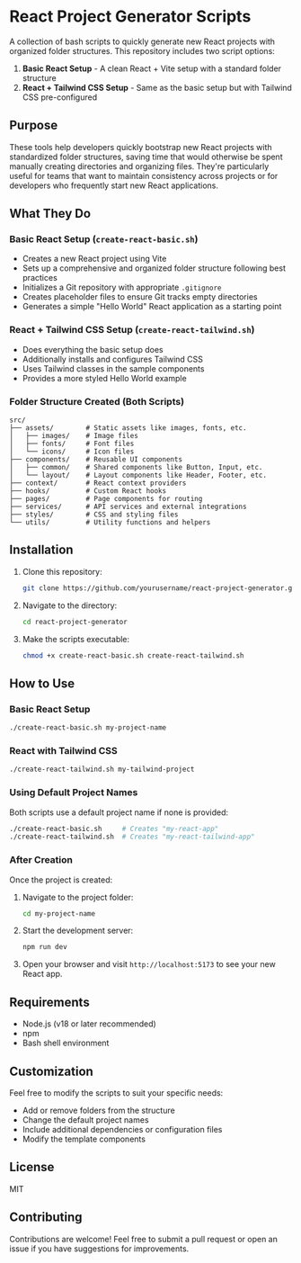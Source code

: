 # React Project Generator Scripts

A collection of bash scripts to quickly generate new React projects with organized folder structures. This repository includes two script options:

1. **Basic React Setup** - A clean React + Vite setup with a standard folder structure
2. **React + Tailwind CSS Setup** - Same as the basic setup but with Tailwind CSS pre-configured

## Purpose

These tools help developers quickly bootstrap new React projects with standardized folder structures, saving time that would otherwise be spent manually creating directories and organizing files. They're particularly useful for teams that want to maintain consistency across projects or for developers who frequently start new React applications.

## What They Do

### Basic React Setup (`create-react-basic.sh`)

- Creates a new React project using Vite
- Sets up a comprehensive and organized folder structure following best practices
- Initializes a Git repository with appropriate `.gitignore`
- Creates placeholder files to ensure Git tracks empty directories
- Generates a simple "Hello World" React application as a starting point

### React + Tailwind CSS Setup (`create-react-tailwind.sh`)

- Does everything the basic setup does
- Additionally installs and configures Tailwind CSS
- Uses Tailwind classes in the sample components
- Provides a more styled Hello World example

### Folder Structure Created (Both Scripts)

```
src/
├── assets/        # Static assets like images, fonts, etc.
│   ├── images/    # Image files
│   ├── fonts/     # Font files
│   └── icons/     # Icon files
├── components/    # Reusable UI components
│   ├── common/    # Shared components like Button, Input, etc.
│   └── layout/    # Layout components like Header, Footer, etc.
├── context/       # React context providers
├── hooks/         # Custom React hooks
├── pages/         # Page components for routing
├── services/      # API services and external integrations
├── styles/        # CSS and styling files
└── utils/         # Utility functions and helpers
```

## Installation

1. Clone this repository:

   ```bash
   git clone https://github.com/yourusername/react-project-generator.git
   ```

2. Navigate to the directory:

   ```bash
   cd react-project-generator
   ```

3. Make the scripts executable:
   ```bash
   chmod +x create-react-basic.sh create-react-tailwind.sh
   ```

## How to Use

### Basic React Setup

```bash
./create-react-basic.sh my-project-name
```

### React with Tailwind CSS

```bash
./create-react-tailwind.sh my-tailwind-project
```

### Using Default Project Names

Both scripts use a default project name if none is provided:

```bash
./create-react-basic.sh     # Creates "my-react-app"
./create-react-tailwind.sh  # Creates "my-react-tailwind-app"
```

### After Creation

Once the project is created:

1. Navigate to the project folder:

   ```bash
   cd my-project-name
   ```

2. Start the development server:

   ```bash
   npm run dev
   ```

3. Open your browser and visit `http://localhost:5173` to see your new React app.

## Requirements

- Node.js (v18 or later recommended)
- npm
- Bash shell environment

## Customization

Feel free to modify the scripts to suit your specific needs:

- Add or remove folders from the structure
- Change the default project names
- Include additional dependencies or configuration files
- Modify the template components

## License

MIT

## Contributing

Contributions are welcome! Feel free to submit a pull request or open an issue if you have suggestions for improvements.
